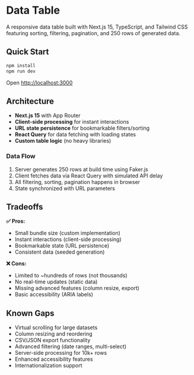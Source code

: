 # Data Table

A responsive data table built with Next.js 15, TypeScript, and Tailwind CSS featuring sorting, filtering, pagination, and 250 rows of generated data.

## Quick Start

```bash
npm install
npm run dev
```

Open [http://localhost:3000](http://localhost:3000)

## Architecture

- **Next.js 15** with App Router
- **Client-side processing** for instant interactions
- **URL state persistence** for bookmarkable filters/sorting
- **React Query** for data fetching with loading states
- **Custom table logic** (no heavy libraries)

### Data Flow

1. Server generates 250 rows at build time using Faker.js
2. Client fetches data via React Query with simulated API delay
3. All filtering, sorting, pagination happens in browser
4. State synchronized with URL parameters

## Tradeoffs

**✅ Pros:**

- Small bundle size (custom implementation)
- Instant interactions (client-side processing)
- Bookmarkable state (URL persistence)
- Consistent data (seeded generation)

**❌ Cons:**

- Limited to ~hundreds of rows (not thousands)
- No real-time updates (static data)
- Missing advanced features (column resize, export)
- Basic accessibility (ARIA labels)

## Known Gaps

- Virtual scrolling for large datasets
- Column resizing and reordering
- CSV/JSON export functionality
- Advanced filtering (date ranges, multi-select)
- Server-side processing for 10k+ rows
- Enhanced accessibility features
- Internationalization support
